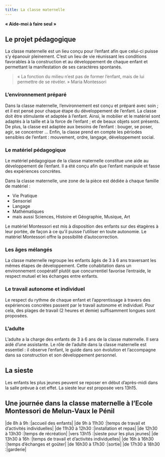 ```yaml
---
title: La classe maternelle
---
```


**« Aide-moi à faire seul »**

## Le projet pédagogique

La classe maternelle est un lieu conçu pour l’enfant afin que celui-ci puisse s’y épanouir pleinement.
C’est un lieu de vie réunissant les conditions favorables à la construction et au développement de chaque enfant et permettant la manifestation de ses caractères spontanés.

> « La fonction du milieu n’est pas de former l’enfant, mais de lui permettre de se révéler. »
> Maria Montessori

### L’environnement préparé

Dans la classe maternelle, l’environnement est conçu et préparé avec soin ; et il est pensé pour chaque étape du développement de l’enfant.
La classe doit être stimulante et adaptée à l’enfant.  Ainsi,  le mobilier et le matériel sont adaptés à la taille et à la force de l’enfant ; et de beaux objets sont présents.
De plus, la classe est adaptée aux besoins de l’enfant : bouger, se poser, agir, se concentrer …
Enfin, la classe prend en compte les périodes sensibles de l’enfant : mouvement, ordre, langage, développement social.

### Le matériel pédagogique

Le matériel pédagogique de la classe maternelle constitue une aide au développement de l’enfant. Il a été conçu afin que l’enfant manipule et fasse des expériences concrètes.

Dans la classe maternelle, une zone de la pièce est dédiée à chaque famille de matériel :
-  Vie Pratique
-  Sensoriel
-  Langage
-  Mathématiques
-  mais aussi Sciences, Histoire et Géographie, Musique, Art

Le matériel Montessori est mis à disposition des enfants sur des étagères à leur portée, de façon à ce qu’il puisse l’utiliser en toute autonomie. Le matériel Montessori offre la possibilité d’autocorrection.

### Les âges mélangés

La classe maternelle regroupe les enfants âgés de 3 à 6 ans traversant les mêmes étapes de développement. Cette cohabitation dans un environnement coopératif plutôt que concurrentiel favorise l’entraide, le respect mutuel et les échanges entre enfants.

### Le travail autonome et individuel

Le respect du rythme de chaque enfant et l’apprentissage à travers des expériences concrètes passent par le travail autonome et individuel. Pour cela, des plages de travail (2 heures et demie) suffisamment longues sont proposées.

### L’adulte

L’adulte a la charge des enfants de 3 à 6 ans de la classe maternelle. Il sera aidé d’une assistante. Le rôle de l’adulte dans la classe maternelle est essentiel : il observe l’enfant, le guide dans son évolution et l’accompagne dans sa construction et son développement personnel.

## La sieste

Les enfants les plus jeunes peuvent se reposer en début d’après-midi dans la salle prévue à cet effet. La sieste leur est proposée vers 13h15.

## Une journée dans la classe maternelle à l’Ecole Montessori de Melun-Vaux le Pénil

|de 8h à 9h :|accueil des enfants|
|de 9h à 11h30 :|temps de travail et d’activités individuelles|
|de 11h30 à 12h30 :|installation et repas|
|de 12h30 à 13h30 :|temps de récréation|
|vers 13h15 :|sieste pour les plus jeunes|
|de 13h30 à 16h :|temps de travail et d’activités individuelles|
|de 16h à 16h30 :|temps d’échanges et goûter|
|de 16h30 à 17h30 :|sortie|
|de 17h30 à 18h30 :|garderie|

